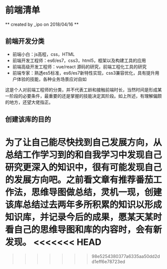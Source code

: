 # 前端清单

** created by _ipo on 2018/04/16 **

## 前端开发分类

- 前端小白：js高程，css，HTML
- 前端开发工程师：es6/es7，css3，html5，框架以及构建工具的应用
- 前端高级开发工程师：vue/react 源码的研究，前端工程化工具的研究
- 前端专家：熟透es5标准，es6/es7新特性实现，css3兼容优化，具有提升用户体验的技能，各种业务场景应对自如

这是个人对前端工程师的分类，并不代表工龄和接触前端时长，当然时间是形成某一阶段的必要条件，最重要的还是掌握的技能决定其阶段。如上所述，有理解偏颇的地方，还望大佬指正。

## 创建该库的目的

为了让自己能尽快找到自己发展方向，从总结工作学习到的和自我学习中发现自己研究更深入的知识中，很有可能发现自己的发展方向吧。之前看文章有推荐番茄工作法，思维导图做总结，灵机一现，创建该库总结过去两年多所积累的知识以形成知识库，并记录今后的成果，愿某天某时看自己的思维导图和库的内容时，会有新发现。
<<<<<<< HEAD
=======

>>>>>>> 98e5254380377a6335aa50dd2dd1eff6e78723ed
